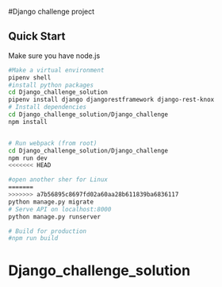 #Django challenge project

## Quick Start
Make sure you have node.js

```bash
#Make a virtual environment
pipenv shell
#install python packages
cd Django_challenge_solution
pipenv install django djangorestframework django-rest-knox
# Install dependencies
cd Django_challenge_solution/Django_challenge
npm install


# Run webpack (from root)
cd Django_challenge_solution/Django_challenge
npm run dev
<<<<<<< HEAD

#open another sher for Linux
=======
>>>>>>> a7b56895c8697fd02a60aa28b611839ba6836117
python manage.py migrate
# Serve API on localhost:8000
python manage.py runserver

# Build for production
#npm run build
```
# Django_challenge_solution

